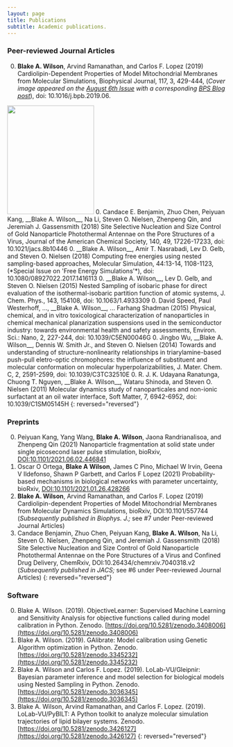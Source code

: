 ```yaml
---
layout: page
title: Publications
subtitle: Academic publications.
---
```


### Peer-reviewed Journal Articles

0. __Blake A. Wilson__, Arvind Ramanathan, and Carlos F. Lopez (2019) Cardiolipin-Dependent Properties of Model Mitochondrial Membranes from Molecular Simulations, Biophysical Journal, 117, 3, 429-444, (*Cover image appeared on the <a href="https://www.cell.com/biophysj/issue?pii=S0006-3495(18)X0017-4">August 6th Issue</a> with a corresponding [BPS Blog post](https://www.biophysics.org/blog/structure-and-dynamics-of-model-mitochondria-membranes-1)*), doi: 10.1016/j.bpb.2019.06.
<img width="200" height="250" src="https://marlin-prod.literatumonline.com/cms/attachment/atypon:cms:attachment:img:d245e6:rev:1565010213044-8329:pii:S0006349518X00174/cover.tif.jpg">
0. Candace E. Benjamin, Zhuo Chen, Peiyuan Kang, __Blake A. Wilson__, Na Li, Steven O. Nielsen, Zhenpeng Qin, and Jeremiah J. Gassensmith (2018) Site Selective Nucleation and Size Control of Gold Nanoparticle Photothermal Antennae on the Pore Structures of a Virus, Journal of the American Chemical Society, 140, 49, 17226-17233, doi: 10.1021/jacs.8b10446
0. __Blake A. Wilson__, Amir T. Nasrabadi, Lev D. Gelb, and Steven O. Nielsen (2018) Computing free energies using nested sampling-based approaches, Molecular Simulation, 44:13-14, 1108-1123, (*Special Issue on 'Free Energy Simulations'*), doi: 10.1080/08927022.2017.1416113
0. __Blake A. Wilson__, Lev D. Gelb, and Steven O. Nielsen (2015) Nested Sampling of isobaric phase for direct evaluation of the isothermal-isobaric partition function of atomic systems, J. Chem. Phys., 143, 154108, doi: 10.1063/1.4933309
0. David Speed, Paul Westerhoff, ..., __Blake A. Wilson__, ... Farhang Shadman (2015) Physical, chemical, and in vitro toxicological characterization of nanoparticles in chemical mechanical planarization suspensions used in the semiconductor industry: towards environmental health and safety assessments, Environ. Sci.: Nano, 2, 227-244, doi: 10.1039/C5EN00046G
0. Jingbo Wu, __Blake A. Wilson__, Dennis W. Smith Jr., and Steven O. Nielsen (2014) Towards and understanding of structure-nonlinearity relationships in triarylamine-based push-pull eletro-optic chromophores: the influence of substituent and molecular conformation on molecular hyperpolarizabilities, J. Mater. Chem. C, 2, 2591-2599, doi: 10.1039/C3TC32510E
0. R. J. K. Udayana Ranatunga, Chuong T. Nguyen, __Blake A. Wilson__, Wataru Shinoda, and Steven O. Nielsen (2011) Molecular dynamics study of nanoparticales and non-ionic surfactant at an oil water interface, Soft Matter, 7, 6942-6952, doi: 10.1039/C1SM05145H
{: reversed="reversed"}

### Preprints
0. Peiyuan Kang, Yang Wang, __Blake A. Wilson__, Jaona Randrianalisoa, and Zhenpeng Qin (2021) Nanoparticle fragmentation at solid state under single picosecond laser pulse stimulation, bioRxiv, [DOI:10.1101/2021.06.02.446841]( https://doi.org/10.1101/2021.06.02.446841) 
0. Oscar O Ortega, __Blake A Wilson__, James C Pino, Michael W Irvin, Geena V Ildefonso, Shawn P Garbett, and Carlos F Lopez (2021) 
Probability-based mechanisms in biological networks with parameter uncertainty, bioRxiv, [DOI:10.1101/2021.01.26.428266](https://doi.org/10.1101/2021.01.26.428266)
0. __Blake A. Wilson__, Arvind Ramanathan, and Carlos F. Lopez (2019) Cardiolipin-dependent Properties
of Model Mitochondrial Membranes from Molecular Dynamics Simulations, bioRxiv, DOI:10.1101/557744
(*Subsequently published in Biophys. J.;* see #7 under Peer-reviewed Journal Articles)  
0. Candace Benjamin, Zhuo Chen, Peiyuan Kang, __Blake A. Wilson__, Na Li, Steven O. Nielsen, Zhenpeng Qin, and Jeremiah J. Gassensmith (2018)
 Site Selective Nucleation and Size Control of Gold
Nanoparticle Photothermal Antennae on the Pore Structures of a Virus and Confined Drug Delivery,
ChemRxiv, DOI:10.26434/chemrxiv.7040318.v2
(*Subsequently published in JACS;* see #6 under Peer-reviewed Journal Articles)
{: reversed="reversed"}

### Software
0. Blake A. Wilson. (2019). ObjectiveLearner: Supervised Machine Learning and Sensitivity Analysis
for objective functions called during model calibration in Python. Zenodo. [https://doi.org/10.5281/zenodo.3408006](https://doi.org/10.5281/zenodo.3408006)
0. Blake A. Wilson. (2019). GAlibrate: Model calibration using Genetic Algorithm optimization in
Python. Zenodo.
[https://doi.org/10.5281/zenodo.3345232](https://doi.org/10.5281/zenodo.3345232)
0. Blake A. Wilson and Carlos F. Lopez. (2019). LoLab-VU/Gleipnir: Bayesian parameter inference
and model selection for biological models using Nested Sampling in Python. Zenodo.
[https://doi.org/10.5281/zenodo.3036345](https://doi.org/10.5281/zenodo.3036345)
0. Blake A. Wilson, Arvind Ramanathan, and Carlos F. Lopez. (2019). LoLab-VU/PyBILT: A Python
toolkit to analyze molecular simulation trajectories of lipid bilayer systems. Zenodo. [https://doi.org/10.5281/zenodo.3426127](https://doi.org/10.5281/zenodo.3426127)
{: reversed="reversed"}
